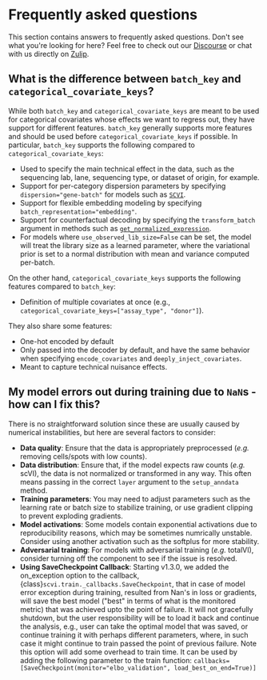 # Frequently asked questions

This section contains answers to frequently asked questions. Don't see what you're looking for
here? Feel free to check out our [Discourse](https://discourse.scverse.org/c/help/scvi-tools/)
or chat with us directly on [Zulip](https://scverse.zulipchat.com/#narrow/stream/324229-scvi-tools).

## What is the difference between `batch_key` and `categorical_covariate_keys`?

While both `batch_key` and `categorical_covariate_keys` are meant to be used for categorical
covariates whose effects we want to regress out, they have support for different features.
`batch_key` generally supports more features and should be used before `categorical_covariate_keys`
if possible. In particular, `batch_key` supports the following compared to
`categorical_covariate_keys`:

- Used to specify the main technical effect in the data, such as the sequencing lab, lane,
    sequencing type, or dataset of origin, for example.
- Support for per-category dispersion parameters by specifying `dispersion="gene-batch"` for
    models such as [`SCVI`](https://docs.scvi-tools.org/en/latest/api/reference/scvi.model.SCVI.html#scvi.model.SCVI).
- Support for flexible embedding modeling by specifying `batch_representation="embedding"`.
- Support for counterfactual decoding by specifying the `transform_batch` argument in methods such
    as [`get_normalized_expression`](https://docs.scvi-tools.org/en/latest/api/reference/scvi.model.SCVI.html#scvi.model.SCVI.get_normalized_expression).
- For models where `use_observed_lib_size=False` can be set, the model will treat the library size
    as a learned parameter, where the variational prior is set to a normal distribution with mean
    and variance computed per-batch.

On the other hand, `categorical_covariate_keys` supports the following features compared to
`batch_key`:

- Definition of multiple covariates at once (e.g.,
`categorical_covariate_keys=["assay_type", "donor"]`).

They also share some features:

- One-hot encoded by default
- Only passed into the decoder by default, and have the same behavior when specifying
    `encode_covariates` and `deeply_inject_covariates`.
- Meant to capture technical nuisance effects.

## My model errors out during training due to `NaN`s - how can I fix this?

There is no straightforward solution since these are usually caused by numerical instabilities, but
here are several factors to consider:

- **Data quality**: Ensure that the data is appropriately preprocessed (_e.g._ removing cells/spots
    with low counts).
- **Data distribution**: Ensure that, if the model expects raw counts (_e.g._ scVI), the data is
    not normalized or transformed in any way. This often means passing in the correct `layer`
    argument to the `setup_anndata` method.
- **Training parameters**: You may need to adjust parameters such as the learning rate or batch
    size to stabilize training, or use gradient clipping to prevent exploding gradients.
- **Model activations**: Some models contain exponential activations due to reproducibility
    reasons, which may be sometimes numrically unstable. Consider using another activation such as
    the softplus for more stability.
- **Adversarial training**: For models with adversarial training (_e.g._ totalVI), consider turning
    off the component to see if the issue is resolved.
- **Using SaveCheckpoint Callback**: Starting v1.3.0, we added the on_exception option to the callback, {class}`scvi.train._callbacks.SaveCheckpoint`, that in case of model error exception during training, resulted from Nan's in loss or gradients, will save the best model ("best" in terms of what is the monitored metric) that was achieved upto the point of failure. It will not gracefully shutdown, but the user responsibility will be to load it back and continue the analysis, e.g., user can take the optimal model that was saved, or continue training it with perhaps different parameters, where, in such case it might continue to train passed the point of previous failure. Note this option will add some overhead to train time. It can be used by adding the following parameter to the train function: `callbacks=[SaveCheckpoint(monitor="elbo_validation", load_best_on_end=True)]`
